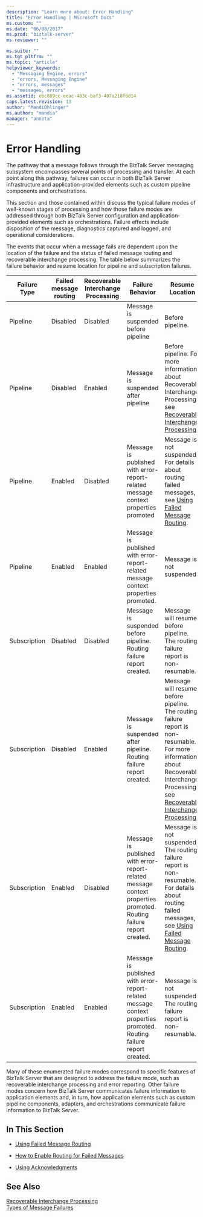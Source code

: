 ```yaml
---
description: "Learn more about: Error Handling"
title: "Error Handling | Microsoft Docs"
ms.custom: ""
ms.date: "06/08/2017"
ms.prod: "biztalk-server"
ms.reviewer: ""

ms.suite: ""
ms.tgt_pltfrm: ""
ms.topic: "article"
helpviewer_keywords: 
  - "Messaging Engine, errors"
  - "errors, Messaging Engine"
  - "errors, messages"
  - "messages, errors"
ms.assetid: ebc889cc-eeac-483c-baf3-407a218f6d14
caps.latest.revision: 13
author: "MandiOhlinger"
ms.author: "mandia"
manager: "anneta"
---
```

# Error Handling
The pathway that a message follows through the BizTalk Server messaging subsystem encompasses several points of processing and transfer. At each point along this pathway, failures can occur in both BizTalk Server infrastructure and application-provided elements such as custom pipeline components and orchestrations.  
  
 This section and those contained within discuss the typical failure modes of well-known stages of processing and how those failure modes are addressed through both BizTalk Server configuration and application-provided elements such as orchestrations. Failure effects include disposition of the message, diagnostics captured and logged, and operational considerations.  
  
 The events that occur when a message fails are dependent upon the location of the failure and the status of failed message routing and recoverable interchange processing. The table below summarizes the failure behavior and resume location for pipeline and subscription failures.  
  
|Failure Type|Failed message routing|Recoverable Interchange Processing|Failure Behavior|Resume Location|  
|------------------|----------------------------|----------------------------------------|----------------------|---------------------|  
|Pipeline|Disabled|Disabled|Message is suspended before pipeline|Before pipeline.|  
|Pipeline|Disabled|Enabled|Message is suspended after pipeline|Before pipeline. For more information about Recoverable Interchange Processing, see [Recoverable Interchange Processing](../core/recoverable-interchange-processing.md).|  
|Pipeline|Enabled|Disabled|Message is published with error-report-related message context properties promoted|Message is not suspended. For details about routing failed messages, see [Using Failed Message Routing](../core/using-failed-message-routing.md).|  
|Pipeline|Enabled|Enabled|Message is published with error-report-related message context properties promoted.|Message is not suspended.|  
|Subscription|Disabled|Disabled|Message is suspended before pipeline. Routing failure report created.|Message will resume before pipeline. The routing failure report is non-resumable.|  
|Subscription|Disabled|Enabled|Message is suspended after pipeline. Routing failure report created.|Message will resume before pipeline. The routing failure report is non-resumable. For more information about Recoverable Interchange Processing, see [Recoverable Interchange Processing](../core/recoverable-interchange-processing.md).|  
|Subscription|Enabled|Disabled|Message is published with error-report-related message context properties promoted. Routing failure report created.|Message is not suspended. The routing failure report is non-resumable. For details about routing failed messages, see [Using Failed Message Routing](../core/using-failed-message-routing.md).|  
|Subscription|Enabled|Enabled|Message is published with error-report-related message context properties promoted. Routing failure report created.|Message is not suspended. The routing failure report is non-resumable.|  
  
 Many of these enumerated failure modes correspond to specific features of BizTalk Server that are designed to address the failure mode, such as recoverable interchange processing and error reporting. Other failure modes concern how BizTalk Server communicates failure information to application elements and, in turn, how application elements such as custom pipeline components, adapters, and orchestrations communicate failure information to BizTalk Server.  
  
## In This Section  
  
-   [Using Failed Message Routing](../core/using-failed-message-routing.md)  
  
-   [How to Enable Routing for Failed Messages](../core/how-to-enable-routing-for-failed-messages.md)  
  
-   [Using Acknowledgments](../core/using-acknowledgments.md)  
  
## See Also  
 [Recoverable Interchange Processing](../core/recoverable-interchange-processing.md)   
 [Types of Message Failures](../core/types-of-message-failures.md)
